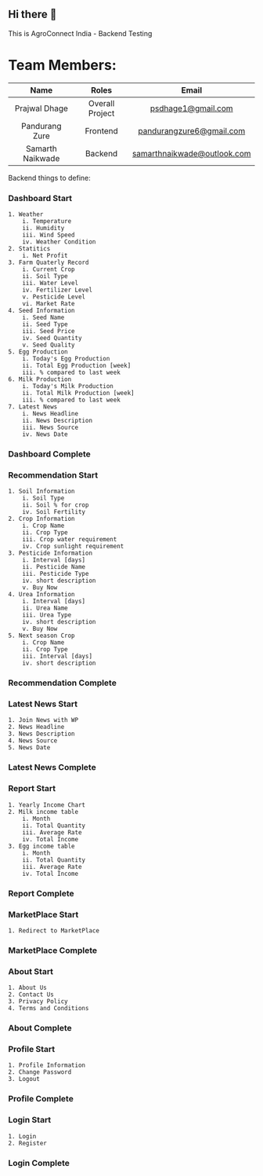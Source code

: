 ## Hi there 👋

This is AgroConnect India - Backend Testing

# Team Members:

| Name | Roles | Email |
| :---: | :---: | :---: |
| Prajwal Dhage | Overall Project | psdhage1@gmail.com |
| Pandurang Zure | Frontend | pandurangzure6@gmail.com |
| Samarth Naikwade | Backend | samarthnaikwade@outlook.com |


Backend things to define:
### Dashboard Start
    1. Weather
        i. Temperature
        ii. Humidity
        iii. Wind Speed
        iv. Weather Condition
    2. Statitics
        i. Net Profit
    3. Farm Quaterly Record
        i. Current Crop
        ii. Soil Type
        iii. Water Level
        iv. Fertilizer Level
        v. Pesticide Level
        vi. Market Rate
    4. Seed Information
        i. Seed Name
        ii. Seed Type
        iii. Seed Price
        iv. Seed Quantity
        v. Seed Quality
    5. Egg Production
        i. Today's Egg Production
        ii. Total Egg Production [week]
        iii. % compared to last week
    6. Milk Production
        i. Today's Milk Production
        ii. Total Milk Production [week]
        iii. % compared to last week
    7. Latest News
        i. News Headline
        ii. News Description
        iii. News Source
        iv. News Date
### Dashboard Complete
### Recommendation Start
    1. Soil Information
        i. Soil Type
        ii. Soil % for crop
        iv. Soil Fertility
    2. Crop Information
        i. Crop Name
        ii. Crop Type
        iii. Crop water requirement
        iv. Crop sunlight requirement
    3. Pesticide Information
        i. Interval [days]
        ii. Pesticide Name
        iii. Pesticide Type
        iv. short description
        v. Buy Now
    4. Urea Information
        i. Interval [days]
        ii. Urea Name
        iii. Urea Type
        iv. short description
        v. Buy Now
    5. Next season Crop
        i. Crop Name
        ii. Crop Type
        iii. Interval [days]
        iv. short description
### Recommendation Complete
### Latest News Start
    1. Join News with WP
    2. News Headline
    3. News Description
    4. News Source
    5. News Date
### Latest News Complete
### Report Start
    1. Yearly Income Chart
    2. Milk income table
        i. Month
        ii. Total Quantity
        iii. Average Rate
        iv. Total Income
    3. Egg income table
        i. Month
        ii. Total Quantity
        iii. Average Rate
        iv. Total Income
### Report Complete
### MarketPlace Start
    1. Redirect to MarketPlace
### MarketPlace Complete
### About Start
    1. About Us
    2. Contact Us
    3. Privacy Policy
    4. Terms and Conditions
### About Complete
### Profile Start
    1. Profile Information
    2. Change Password
    3. Logout
### Profile Complete
### Login Start
    1. Login
    2. Register
### Login Complete

